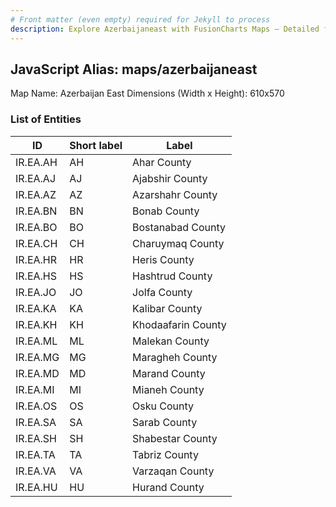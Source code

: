 ```yaml
---
# Front matter (even empty) required for Jekyll to process
description: Explore Azerbaijaneast with FusionCharts Maps – Detailed features for seamless integration. Try now & enhance your data visualization today! 
---
```


## JavaScript Alias: maps/azerbaijaneast

Map Name: Azerbaijan East
Dimensions (Width x Height): 610x570

### List of Entities

| ID       | Short label | Label              |
| -------- | ----------- | ------------------ |
| IR.EA.AH | AH          | Ahar County        |
| IR.EA.AJ | AJ          | Ajabshir County    |
| IR.EA.AZ | AZ          | Azarshahr County   |
| IR.EA.BN | BN          | Bonab County       |
| IR.EA.BO | BO          | Bostanabad County  |
| IR.EA.CH | CH          | Charuymaq County   |
| IR.EA.HR | HR          | Heris County       |
| IR.EA.HS | HS          | Hashtrud County    |
| IR.EA.JO | JO          | Jolfa County       |
| IR.EA.KA | KA          | Kalibar County     |
| IR.EA.KH | KH          | Khodaafarin County |
| IR.EA.ML | ML          | Malekan County     |
| IR.EA.MG | MG          | Maragheh County    |
| IR.EA.MD | MD          | Marand County      |
| IR.EA.MI | MI          | Mianeh County      |
| IR.EA.OS | OS          | Osku County        |
| IR.EA.SA | SA          | Sarab County       |
| IR.EA.SH | SH          | Shabestar County   |
| IR.EA.TA | TA          | Tabriz County      |
| IR.EA.VA | VA          | Varzaqan County    |
| IR.EA.HU | HU          | Hurand County      |
